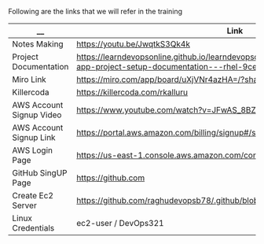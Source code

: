 Following are the links that we will refer in the training 

| __  | Link | Comments |
| ------------- | ------------- | ------------- |
| Notes Making | https://youtu.be/JwqtkS3Qk4k | |
| Project Documentation  | https://learndevopsonline.github.io/learndevopsonline/build/docs/category/expense-app-project-setup-documentation---rhel-9centos-9 | |
| Miro Link | https://miro.com/app/board/uXjVNr4azHA=/?share_link_id=921995775261 | |
| Killercoda  | https://killercoda.com/rkalluru |  |
| AWS Account Signup Video | https://www.youtube.com/watch?v=JFwAS_8BZvM |  |
| AWS Account Signup Link  | https://portal.aws.amazon.com/billing/signup#/start/email |  |
| AWS Login Page  | https://us-east-1.console.aws.amazon.com/console/home?region=us-east-1 |  |
| GitHub SingUP Page | https://github.com | |
| Create Ec2 Server | https://github.com/raghudevopsb78/.github/blob/main/create-ec2.md | |
| Linux Credentials | ec2-user / DevOps321 | |

